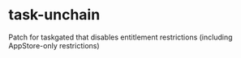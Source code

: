 # task-unchain
Patch for taskgated that disables entitlement restrictions (including AppStore-only restrictions)
